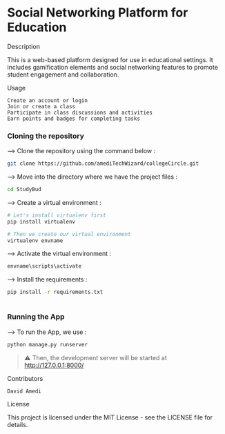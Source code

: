 # Social Networking Platform for Education
Description

This is a web-based platform designed for use in educational settings. It includes gamification elements and social networking features to promote student engagement and collaboration.

Usage

    Create an account or login
    Join or create a class
    Participate in class discussions and activities
    Earn points and badges for completing tasks
    
### Cloning the repository

--> Clone the repository using the command below :
```bash
git clone https://github.com/amediTechWizard/collegeCircle.git

```

--> Move into the directory where we have the project files : 
```bash
cd StudyBud

```

--> Create a virtual environment :
```bash
# Let's install virtualenv first
pip install virtualenv

# Then we create our virtual environment
virtualenv envname

```

--> Activate the virtual environment :
```bash
envname\scripts\activate

```

--> Install the requirements :
```bash
pip install -r requirements.txt

```

#

### Running the App

--> To run the App, we use :
```bash
python manage.py runserver

```

> ⚠ Then, the development server will be started at http://127.0.0.1:8000/


Contributors

    David Amedi

License

This project is licensed under the MIT License - see the LICENSE file for details.
